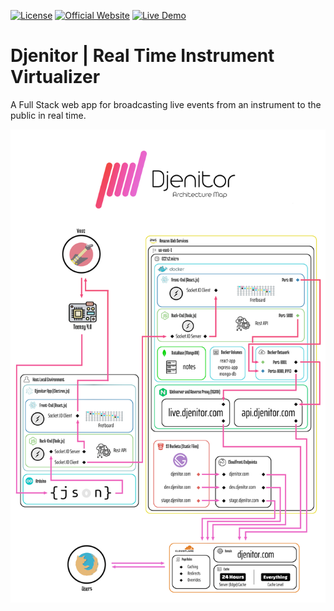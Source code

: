 [![License](https://img.shields.io/github/license/day8/re-frame.svg)](license.txt)
[![Official Website](https://img.shields.io/badge/Official%20Website-visit-blue)](https://djenitor.com)
[![Live Demo](https://img.shields.io/badge/Demo-online-green)](https://live.djenitor.com)

# Djenitor | Real Time Instrument Virtualizer
A Full Stack web app for broadcasting live events from an instrument to the public in real time.

<p align="center">
  <img src="./resources/Djenitor_Architecture.png">
</p>
